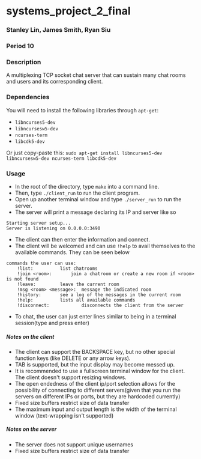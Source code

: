 # systems_project_2_final
### Stanley Lin, James Smith, Ryan Siu
### Period 10

### Description
A multiplexing TCP socket chat server that can sustain many chat rooms and users and its corresponding client.

### Dependencies
You will need to install the following libraries through `apt-get`:

* `libncurses5-dev`
* `libncursesw5-dev`
* `ncurses-term`
* `libcdk5-dev`

Or just copy-paste this: `sudo apt-get install libncurses5-dev libncursesw5-dev ncurses-term libcdk5-dev`

### Usage
* In the root of the directory, type `make` into a command line.
* Then, type `./client_run` to run the client program.
* Open up another terminal window and type `./server_run` to run the server.
* The server will print a message declaring its IP and server like so 
```
Starting server setup...
Server is listening on 0.0.0.0:3490
```
* The client can then enter the information and connect.
* The client will be welcomed and can use `!help` to avail themselves to the available commands. They can be seen below
```
commands the user can use:
	!list:			list chatrooms
	!join <room>:		join a chatroom or create a new room if <room> is not found
	!leave:			leave the current room
	!msg <room> <message>:	message the indicated room
	!history:		see a log of the messages in the current room
	!help:			lists all available commands
	!disconnect:	        disconnects the client from the server
```
* To chat, the user can just enter lines similar to being in a terminal session(type and press enter)

##### Notes on the client
* The client can support the BACKSPACE key, but no other special function keys (like DELETE or any arrow keys).
* TAB is supported, but the input display may become messed up.
* It is recommended to use a fullscreen terminal window for the client. The client doesn't support resizing windows.
* The open endedness of the client ip/port selection allows for the possibility of connecting to different servers(given that you run the servers on different IPs or ports, but they are hardcoded currently)
* Fixed size buffers restrict size of data transfer
* The maximum input and output length is the width of the terminal window (text-wrapping isn't supported)

##### Notes on the server 
* The server does not support unique usernames
* Fixed size buffers restrict size of data transfer
